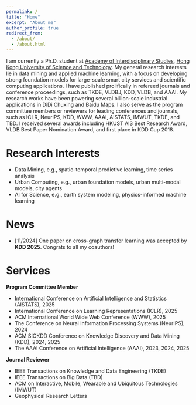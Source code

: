 ```yaml
---
permalink: /
title: "Home"
excerpt: "About me"
author_profile: true
redirect_from:
  - /about/
  - /about.html
---
```


I am currently a Ph.D. student at [Academy of Interdisciplinary Studies](https://ais.hkust.edu.hk/), [Hong Kong University of Science and Technology](https://hkust.edu.hk/). My general research interests lie in data mining and applied machine learning, with a focus on developing strong foundation models for large-scale smart city services and scientific computing applications. I have published prolifically in refereed journals and conference proceedings, such as TKDE, VLDBJ, KDD, VLDB, and AAAI. My research works have been powering several billion-scale industrial applications in DiDi Chuxing and Baidu Maps. I also serve as the program committee members or reviewers for leading conferences and journals, such as ICLR, NeurIPS, KDD, WWW, AAAI, AISTATS, IMWUT, TKDE, and TBD. I received several awards including HKUST AIS Best Research Award, VLDB Best Paper Nomination Award, and first place in KDD Cup 2018.

# Research Interests
* Data Mining, e.g., spatio-temporal predictive learning, time series analysis
* Urban Computing, e.g., urban foundation models, urban multi-modal models, city agents
* AI for Science, e.g., earth system modeling, physics-informed machine learning

# News

- \[11/2024\] One paper on cross-graph transfer learning was accepted by **KDD 2025**. Congrats to all my coauthors!

# Services
**Program Committee Member**
* International Conference on Artificial Intelligence and Statistics (AISTATS), 2025
* International Conference on Learning Representations (ICLR), 2025
* ACM International World Wide Web Conference (WWW), 2025
* The Conference on Neural Information Processing Systems (NeurIPS), 2024
* ACM SIGKDD Conference on Knowledge Discovery and Data Mining (KDD), 2024, 2025
* The AAAI Conference on Artificial Intelligence (AAAI), 2023, 2024, 2025

**Journal Reviewer**
* IEEE Transactions on Knowledge and Data Engineering (TKDE)
* IEEE Transactions on Big Data (TBD)
* ACM on Interactive, Mobile, Wearable and Ubiquitous Technologies (IMWUT)
* Geophysical Research Letters
